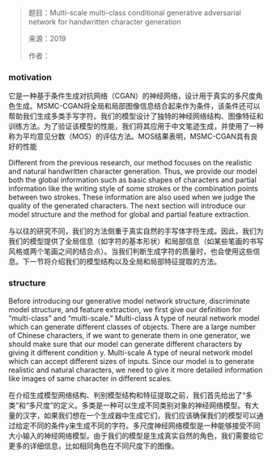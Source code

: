 

> 题目：Multi-scale multi-class conditional generative adversarial network for handwritten character generation
>
> 来源：2019
>
> 作者：

### motivation

它是一种基于条件生成对抗网络（CGAN）的神经网络，设计用于真实的多尺度角色生成。MSMC-CGAN将全局和局部图像信息结合起来作为条件，该条件还可以帮助我们生成多类手写字符。我们的模型设计了独特的神经网络结构、图像特征和训练方法。为了验证该模型的性能，我们将其应用于中文笔迹生成，并使用了一种称为平均意见分数（MOS）的评估方法。MOS结果表明，MSMC-CGAN具有良好的性能



Different from the previous research, our method focuses on the realistic and natural handwritten character generation. Thus, we provide our model both the global information such as basic shapes of characters and partial information like the writing style of some strokes or the combination points between two strokes. These information are also used when we judge the quality of the generated characters. The next section will introduce our model structure and the method for global and partial feature extraction.

与以往的研究不同，我们的方法侧重于真实自然的手写体字符生成。因此，我们为我们的模型提供了全局信息（如字符的基本形状）和局部信息（如某些笔画的书写风格或两个笔画之间的结合点）。当我们判断生成字符的质量时，也会使用这些信息。下一节将介绍我们的模型结构以及全局和局部特征提取的方法。





### structure

Before introducing our generative model network structure, discriminate model structure, and feature extraction, we first give our definition for “multi-class” and “multi-scale.” Multi-class A type of neural network model which can generate different classes of objects. There are a large number of Chinese characters, if we want to generate them in one generator, we should make sure that our model can generate different characters by giving it different condition y. Multi-scale A type of neural network model which can accept different sizes of inputs. Since our model is to generate realistic and natural characters, we need to give it more detailed information like images of same character in different scales.

在介绍生成模型网络结构、判别模型结构和特征提取之前，我们首先给出了“多类”和“多尺度”的定义。多类是一种可以生成不同类别对象的神经网络模型。有大量的汉字，如果我们想在一个生成器中生成它们，我们应该确保我们的模型可以通过给定不同的条件y来生成不同的字符。多尺度神经网络模型是一种能够接受不同大小输入的神经网络模型。由于我们的模型是生成真实自然的角色，我们需要给它更多的详细信息，比如相同角色在不同尺度下的图像。
